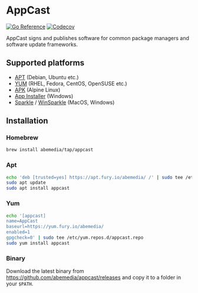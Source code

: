 # AppCast

[![Go Reference](https://pkg.go.dev/badge/github.com/abemedia/appcast.svg)](https://pkg.go.dev/github.com/abemedia/appcast)
[![Codecov](https://codecov.io/gh/abemedia/appcast/branch/master/graph/badge.svg)](https://codecov.io/gh/abemedia/appcast)

AppCast signs and publishes software for common package managers and software update frameworks.

## Supported platforms

- [APT](<https://en.wikipedia.org/wiki/APT_(software)>) (Debian, Ubuntu etc.)
- [YUM](<https://en.wikipedia.org/wiki/Yum_(software)>) (RHEL, Fedora, CentOS, OpenSUSE etc.)
- [APK](https://wiki.alpinelinux.org/wiki/Alpine_Package_Keeper) (Alpine Linux)
- [App Installer](https://en.wikipedia.org/wiki/App_Installer) (Windows)
- [Sparkle](https://sparkle-project.org/) / [WinSparkle](https://winsparkle.org/) (MacOS, Windows)

## Installation

### Homebrew

```sh
brew install abemedia/tap/appcast
```

### Apt

```sh
echo 'deb [trusted=yes] https://apt.fury.io/abemedia/ /' | sudo tee /etc/apt/sources.list.d/appcast.list
sudo apt update
sudo apt install appcast
```

### Yum

```sh
echo '[appcast]
name=AppCast
baseurl=https://yum.fury.io/abemedia/
enabled=1
gpgcheck=0' | sudo tee /etc/yum.repos.d/appcast.repo
sudo yum install appcast
```

### Binary

Download the latest binary from <https://github.com/abemedia/appcast/releases> and copy it to a
folder in your `$PATH`.

